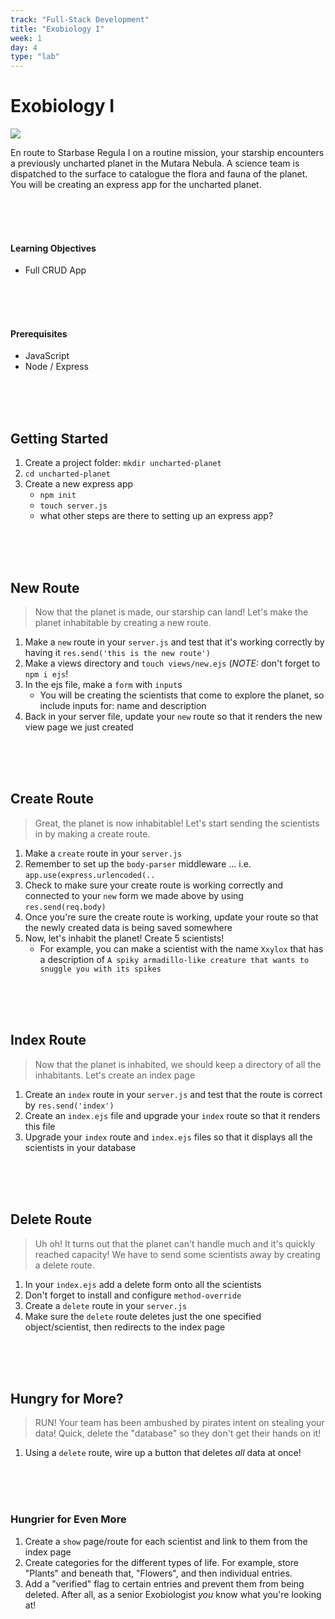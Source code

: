 ```yaml
---
track: "Full-Stack Development"
title: "Exobiology I"
week: 1
day: 4
type: "lab"
---
```


# Exobiology I

![](https://i.imgur.com/naenSjp.png)

En route to Starbase Regula I on a routine mission, your starship encounters a previously uncharted planet in the Mutara Nebula. A science team is dispatched to the surface to catalogue the flora and fauna of the planet. You will be creating an express app for the uncharted planet.

<br>
<br>
<br>

#### Learning Objectives

- Full CRUD App

<br>
<br>
<br>

#### Prerequisites

- JavaScript
- Node / Express

<br>
<br>
<br>

## Getting Started

1. Create a project folder: `mkdir uncharted-planet`
1. `cd uncharted-planet`
1. Create a new express app
   - `npm init`
   - `touch server.js`
   - what other steps are there to setting up an express app?

<br>
<br>
<br>

## New Route

> Now that the planet is made, our starship can land! Let's make the planet inhabitable by creating a new route.

1. Make a `new` route in your `server.js` and test that it's working correctly by having it `res.send('this is the new route')`
1. Make a views directory and `touch views/new.ejs` (_NOTE:_ don't forget to `npm i ejs`!
1. In the ejs file, make a `form` with `input`s
   - You will be creating the scientists that come to explore the planet, so include inputs for: name and description
1. Back in your server file, update your `new` route so that it renders the new view page we just created

<br>
<br>
<br>

## Create Route

> Great, the planet is now inhabitable! Let's start sending the scientists in by making a create route.

1. Make a `create` route in your `server.js`
1. Remember to set up the `body-parser` middleware ... i.e. `app.use(express.urlencoded(..`
1. Check to make sure your create route is working correctly and connected to your `new` form we made above by using `res.send(req.body)`
1. Once you're sure the create route is working, update your route so that the newly created data is being saved somewhere
1. Now, let's inhabit the planet! Create 5 scientists!
   - For example, you can make a scientist with the name `Xxylox` that has a description of `A spiky armadillo-like creature that wants to snuggle you with its spikes`

<br>
<br>
<br>

## Index Route

> Now that the planet is inhabited, we should keep a directory of all the inhabitants. Let's create an index page

1. Create an `index` route in your `server.js` and test that the route is correct by `res.send('index')`
1. Create an `index.ejs` file and upgrade your `index` route so that it renders this file
1. Upgrade your `index` route and `index.ejs` files so that it displays all the scientists in your database

<br>
<br>
<br>

## Delete Route

> Uh oh! It turns out that the planet can't handle much and it's quickly reached capacity! We have to send some scientists away by creating a delete route.

1. In your `index.ejs` add a delete form onto all the scientists
1. Don't forget to install and configure `method-override`
1. Create a `delete` route in your `server.js`
1. Make sure the `delete` route deletes just the one specified object/scientist, then redirects to the index page

<br>
<br>
<br>

## Hungry for More?

> RUN! Your team has been ambushed by pirates intent on stealing your data! Quick, delete the "database" so they don't get their hands on it!

1. Using a `delete` route, wire up a button that deletes _all_ data at once!

<br>
<br>
<br>

### Hungrier for Even More

1. Create a `show` page/route for each scientist and link to them from the index page
1. Create categories for the different types of life. For example, store "Plants" and beneath that, "Flowers", and then individual entries.
1. Add a "verified" flag to certain entries and prevent them from being deleted. After all, as a senior Exobiologist _you_ know what you're looking at!
